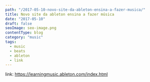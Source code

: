 ```yaml
---
path: "/2017-05-10-novo-site-da-ableton-ensina-a-fazer-musica/"
title: Novo site da ableton ensina a fazer música
date: "2017-05-10"
draft: false
seoImage: seo-image.png
contentType: blog
category: "music"
tags:
  - music
  - beats
  - ableton
  - link
---
```


link: https://learningmusic.ableton.com/index.html
